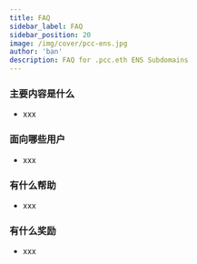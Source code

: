 ```yaml
---
title: FAQ
sidebar_label: FAQ
sidebar_position: 20
image: /img/cover/pcc-ens.jpg
author: 'ban'
description: FAQ for .pcc.eth ENS Subdomains
---
```


### 主要内容是什么
-  xxx

### 面向哪些用户
-  xxx

### 有什么帮助
-  xxx

### 有什么奖励
-  xxx
